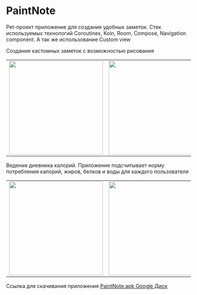 # PaintNote
Pet-проект приложение для создания удобных заметок. Стек используемых технологий Coroutines, Koin, Room, Compose, Navigation component. А так же использование Custom view

Создание кастомных заметок с возможностью рисования
<table>
    <tr>
        <td>
            <img src=https://i.postimg.cc/yNvnLGsn/notesGif.gif width="256"/>       
        </td>
        <td>
            <img src=https://i.postimg.cc/ZqWFLxKy/paint-Note-Gif2.gif width="256"/>
        </td>   
    </tr>
</table>   

Ведение дневника калорий. Приложение подсчитывает норму потребления калорий, жиров, белков и воды для каждого пользователя 
<table>
    <tr>
        <td>
             <img src=https://im.wampi.ru/2022/10/07/calculatorGif.gif width="256"/>
        </td>
        <td>
            <img src=https://i.postimg.cc/VkVkXjVT/profile-Gif.gif width="256"/>
        </td>     
    </tr>
</table>   

Ссылка для скачивания приложения [PaintNote.apk Google Диск](https://drive.google.com/file/d/1TNzwQp9V7Z-17HtOKkQgW9VRmy_gWV_H/view?usp=sharing)
